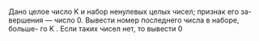  Дано целое число K и набор ненулевых целых чисел; признак его за-
 вершения — число 0. Вывести номер последнего числа в наборе, больше-
 го K . Если таких чисел нет, то вывести 0

